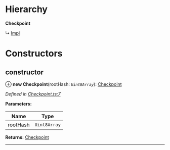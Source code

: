 

# Hierarchy

**Checkpoint**

↳  [Impl](_impl_.impl.md)

# Constructors

<a id="constructor"></a>

##  constructor

⊕ **new Checkpoint**(rootHash: *`Uint8Array`*): [Checkpoint](_checkpoint_.checkpoint.md)

*Defined in [Checkpoint.ts:7](https://github.com/polkadot-js/common/blob/fef3e85/packages/trie-db/src/Checkpoint.ts#L7)*

**Parameters:**

| Name | Type |
| ------ | ------ |
| rootHash | `Uint8Array` |

**Returns:** [Checkpoint](_checkpoint_.checkpoint.md)

___

